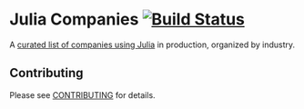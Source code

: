 # Julia Companies [![Build Status](https://travis-ci.org/cursorinsight/julia-companies.svg?branch=master)](https://travis-ci.org/cursorinsight/julia-companies)

A [curated list of companies using Julia](https://julia-companies.org/) in production, organized by industry.

## Contributing

Please see [CONTRIBUTING](CONTRIBUTING.md) for details.